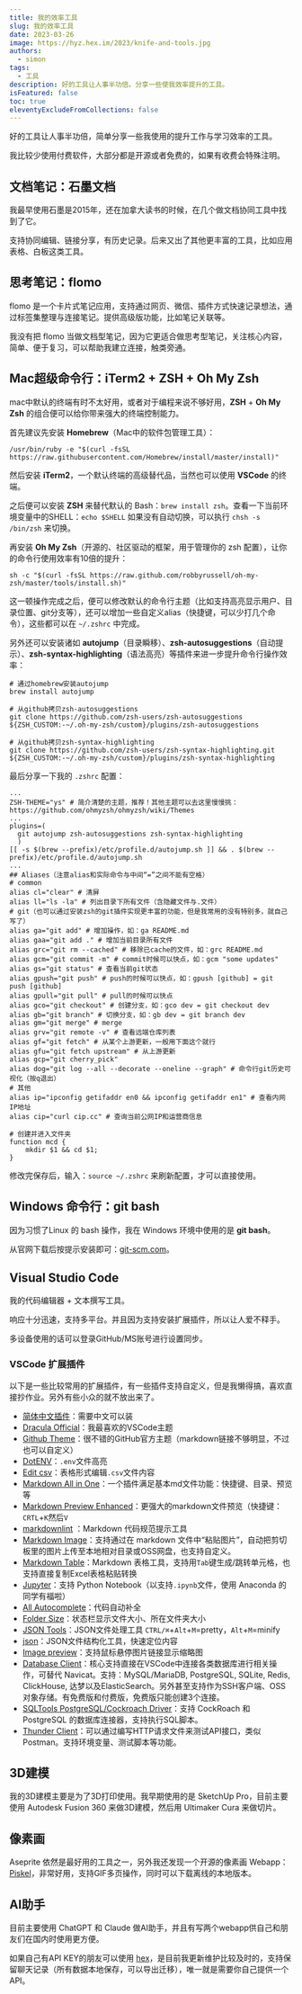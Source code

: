 ```yaml
---
title: 我的效率工具
slug: 我的效率工具
date: 2023-03-26
image: https://hyz.hex.im/2023/knife-and-tools.jpg
authors:
  - simon
tags:
  - 工具
description: 好的工具让人事半功倍。分享一些使我效率提升的工具。
isFeatured: false
toc: true
eleventyExcludeFromCollections: false
---
```

好的工具让人事半功倍，简单分享一些我使用的提升工作与学习效率的工具。

我比较少使用付费软件，大部分都是开源或者免费的，如果有收费会特殊注明。

## 文档笔记：石墨文档

我最早使用石墨是2015年，还在加拿大读书的时候，在几个做文档协同工具中找到了它。

支持协同编辑、链接分享，有历史记录。后来又出了其他更丰富的工具，比如应用表格、白板这类工具。

## 思考笔记：flomo

flomo 是一个卡片式笔记应用，支持通过网页、微信、插件方式快速记录想法，通过标签集整理与连接笔记。提供高级版功能，比如笔记关联等。

我没有把 flomo 当做文档型笔记，因为它更适合做思考型笔记，关注核心内容，简单、便于复习，可以帮助我建立连接，触类旁通。

## Mac超级命令行：iTerm2 + ZSH + Oh My Zsh

mac中默认的终端有时不太好用，或者对于编程来说不够好用，**ZSH** + **Oh My Zsh** 的组合便可以给你带来强大的终端控制能力。

首先建议先安装 **Homebrew**（Mac中的软件包管理工具）：

```shell
/usr/bin/ruby -e "$(curl -fsSL https://raw.githubusercontent.com/Homebrew/install/master/install)"
```

然后安装 **iTerm2**，一个默认终端的高级替代品，当然也可以使用 **VSCode** 的终端。

之后便可以安装 **ZSH** 来替代默认的 Bash：`brew install zsh`。查看一下当前环境变量中的SHELL：`echo $SHELL` 如果没有自动切换，可以执行 `chsh -s /bin/zsh` 来切换。

再安装 **Oh My Zsh**（开源的、社区驱动的框架，用于管理你的 zsh 配置），让你的命令行使用效率有10倍的提升：

```shell
sh -c "$(curl -fsSL https://raw.github.com/robbyrussell/oh-my-zsh/master/tools/install.sh)"
```

这一顿操作完成之后，便可以修改默认的命令行主题（比如支持高亮显示用户、目录位置、git分支等），还可以增加一些自定义alias（快捷键，可以少打几个命令），这些都可以在 `~/.zshrc` 中完成。

另外还可以安装诸如 **autojump**（目录瞬移）、**zsh-autosuggestions**（自动提示）、**zsh-syntax-highlighting**（语法高亮）等插件来进一步提升命令行操作效率：

```shell
# 通过homebrew安装autojump
brew install autojump

# 从github拷贝zsh-autosuggestions
git clone https://github.com/zsh-users/zsh-autosuggestions ${ZSH_CUSTOM:-~/.oh-my-zsh/custom}/plugins/zsh-autosuggestions

# 从github拷贝zsh-syntax-highlighting
git clone https://github.com/zsh-users/zsh-syntax-highlighting.git ${ZSH_CUSTOM:-~/.oh-my-zsh/custom}/plugins/zsh-syntax-highlighting

```

最后分享一下我的 `.zshrc` 配置：

```shell
...
ZSH-THEME="ys" # 简介清楚的主题，推荐！其他主题可以去这里慢慢挑：https://github.com/ohmyzsh/ohmyzsh/wiki/Themes
...
plugins=(
  git autojump zsh-autosuggestions zsh-syntax-highlighting
  )
[[ -s $(brew --prefix)/etc/profile.d/autojump.sh ]] && . $(brew --prefix)/etc/profile.d/autojump.sh
...
## Aliases（注意alias和实际命令与中间“=”之间不能有空格）
# common
alias cl="clear" # 清屏
alias ll="ls -la" # 列出目录下所有文件（含隐藏文件与.文件）
# git（也可以通过安装zsh的git插件实现更丰富的功能，但是我常用的没有特别多，就自己写了）
alias ga="git add" # 增加操作，如：ga README.md
alias gaa="git add ." # 增加当前目录所有文件
alias grc="git rm --cached" # 移除已cache的文件，如：grc README.md
alias gcm="git commit -m" # commit时候可以快点，如：gcm "some updates"
alias gs="git status" # 查看当前git状态
alias gpush="git push" # push的时候可以快点，如：gpush [github] = git push [github]
alias gpull="git pull" # pull的时候可以快点
alias gco="git checkout" # 创建分支，如：gco dev = git checkout dev
alias gb="git branch" # 切换分支，如：gb dev = git branch dev
alias gm="git merge" # merge
alias grv="git remote -v" # 查看远端仓库列表
alias gf="git fetch" # 从某个上游更新，一般用下面这个就行
alias gfu="git fetch upstream" # 从上游更新
alias gcp="git cherry_pick"
alias dog="git log --all --decorate --oneline --graph" # 命令行git历史可视化（按q退出）
# 其他
alias ip="ipconfig getifaddr en0 && ipconfig getifaddr en1" # 查看内网IP地址
alias cip="curl cip.cc" # 查询当前公网IP和运营商信息

# 创建并进入文件夹
function mcd {
    mkdir $1 && cd $1;
}
```

修改完保存后，输入：`source ~/.zshrc` 来刷新配置，才可以直接使用。

## Windows 命令行：git bash


因为习惯了Linux 的 bash 操作，我在 Windows 环境中使用的是 **git bash**。

从官网下载后按提示安装即可：[git-scm.com](https://git-scm.com/downloads)。

## Visual Studio Code

我的代码编辑器 + 文本撰写工具。

响应十分迅速，支持多平台。并且因为支持安装扩展插件，所以让人爱不释手。

多设备使用的话可以登录GitHub/MS账号进行设置同步。

### VSCode 扩展插件

以下是一些比较常用的扩展插件，有一些插件支持自定义，但是我懒得搞，喜欢直接抄作业。另外有些小众的就不放出来了。

* [简体中文插件][简体中文插件]：需要中文可以装
* [Dracula Official][Dracula Official]：我最喜欢的VSCode主题
* [Github Theme][Github Theme]：很不错的GitHub官方主题（markdown链接不够明显，不过也可以自定义）
* [DotENV][DotENV]：`.env`文件高亮
* [Edit csv][Edit csv]：表格形式编辑`.csv`文件内容
* [Markdown All in One][Markdown All in One]：一个插件满足基本md文件功能：快捷键、目录、预览等
* [Markdown Preview Enhanced][Markdown Preview Enhanced]：更强大的markdown文件预览（快捷键：`CRTL`+`K`然后`V`
* [markdownlint][markdownlint] ：Markdown 代码规范提示工具
* [Markdown Image][Markdown Image]：支持通过在 markdown 文件中“粘贴图片”，自动把剪切板里的图片上传至本地相对目录或OSS网盘，也支持自定义。
* [Markdown Table][Markdown Table]：Markdown 表格工具，支持用`Tab`键生成/跳转单元格，也支持直接复制Excel表格粘贴转换
* [Jupyter][Jupyter]：支持 Python Notebook（以支持`.ipynb`文件，使用 Anaconda 的同学有福啦）
* [All Autocomplete][All Autocomplete]：代码自动补全
* [Folder Size][Folder Size]：状态栏显示文件大小、所在文件夹大小
* [JSON Tools][JSON Tools]：JSON文件处理工具 `CTRL/⌘`+`Alt`+`M`=pretty，`Alt`+`M`=minify
* [json][json]：JSON文件结构化工具，快速定位内容
* [Image preview][Image preview]：支持鼠标悬停图片链接显示缩略图
* [Database Client][Database Client]：核心支持直接在VSCode中连接各类数据库进行相关操作，可替代 Navicat。支持：MySQL/MariaDB, PostgreSQL, SQLite, Redis, ClickHouse, 达梦以及ElasticSearch。另外甚至支持作为SSH客户端、OSS对象存储。有免费版和付费版，免费版只能创建3个连接。
* [SQLTools PostgreSQL/Cockroach Driver][SQLTools PostgreSQL/Cockroach Driver]：支持 CockRoach 和 PostgreSQL 的数据库连接器，支持执行SQL脚本。
* [Thunder Client][Thunder Client]：可以通过编写HTTP请求文件来测试API接口，类似Postman。支持环境变量、测试脚本等功能。

[简体中文插件]:https://marketplace.visualstudio.com/items?itemName=MS-CEINTL.vscode-language-pack-zh-hans
[Dracula Official]:https://marketplace.visualstudio.com/items?itemName=dracula-theme.theme-dracula
[Github Theme]:https://marketplace.visualstudio.com/items?itemName=GitHub.github-vscode-theme
[DotENV]:https://marketplace.visualstudio.com/items?itemName=mikestead.dotenv
[Edit csv]:https://marketplace.visualstudio.com/items?itemName=janisdd.vscode-edit-csv
[Markdown All in One]:https://marketplace.visualstudio.com/items?itemName=yzhang.markdown-all-in-one
[Markdown Preview Enhanced]:https://marketplace.visualstudio.com/items?itemName=shd101wyy.markdown-preview-enhanced
[markdownlint]:https://marketplace.visualstudio.com/items?itemName=DavidAnson.vscode-markdownlint
[Markdown Image]:https://marketplace.visualstudio.com/items?itemName=hancel.markdown-image
[Markdown Table]:https://marketplace.visualstudio.com/items?itemName=TakumiI.markdowntable
[Jupyter]:https://marketplace.visualstudio.com/items?itemName=ms-toolsai.jupyter
[All Autocomplete]:https://marketplace.visualstudio.com/items?itemName=Atishay-Jain.All-Autocomplete
[Folder Size]:https://marketplace.visualstudio.com/items?itemName=xiaoluoboding.vscode-folder-size
[JSON Tools]:https://marketplace.visualstudio.com/items?itemName=eriklynd.json-tools
[json]:https://marketplace.visualstudio.com/items?itemName=ZainChen.json
[Image preview]:https://marketplace.visualstudio.com/items?itemName=kisstkondoros.vscode-gutter-preview
[Database Client]:https://marketplace.visualstudio.com/items?itemName=cweijan.vscode-mysql-client2
[SQLTools PostgreSQL/Cockroach Driver]:https://marketplace.visualstudio.com/items?itemName=mtxr.sqltools-driver-pg
[Thunder Client]:https://marketplace.visualstudio.com/items?itemName=rangav.vscode-thunder-client

## 3D建模

我的3D建模主要是为了3D打印使用。我早期使用的是 SketchUp Pro，目前主要使用 Autodesk Fusion 360 来做3D建模，然后用 Ultimaker Cura 来做切片。

## 像素画

Aseprite 依然是最好用的工具之一，另外我还发现一个开源的像素画 Webapp：[Piskel](https://www.piskelapp.com/)，非常好用，支持GIF多页操作，同时可以下载离线的本地版本。

## AI助手

目前主要使用 ChatGPT 和 Claude 做AI助手，并且有写两个webapp供自己和朋友们在国内时使用更方便。

如果自己有API KEY的朋友可以使用 [hex](https://hex.im)，是目前我更新维护比较及时的，支持保留聊天记录（所有数据本地保存，可以导出迁移），唯一就是需要你自己提供一个API。